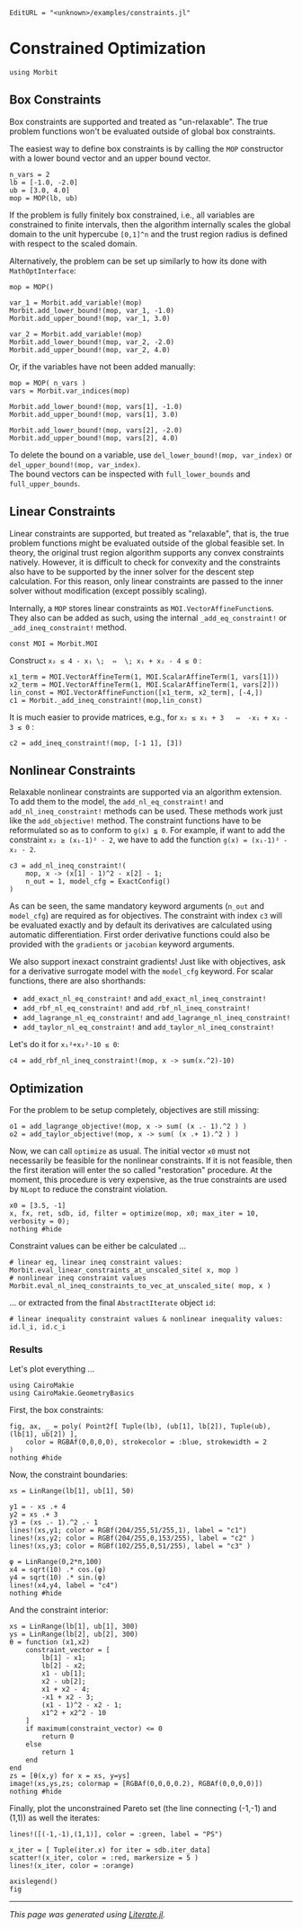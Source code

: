 ```@meta
EditURL = "<unknown>/examples/constraints.jl"
```

# Constrained Optimization

````@example constraints
using Morbit
````

## Box Constraints

Box constraints are supported and treated as "un-relaxable".
The true problem functions won't be evaluated outside of global box constraints.

The easiest way to define box constraints is by calling the `MOP` constructor
with a lower bound vector and an upper bound vector.

````@example constraints
n_vars = 2
lb = [-1.0, -2.0]
ub = [3.0, 4.0]
mop = MOP(lb, ub)
````

If the problem is fully finitely box constrained, i.e., all variables
are constrained to finite intervals, then the algorithm internally
scales the global domain to the unit hypercube ``[0,1]^n`` and the trust region
radius is defined with respect to the scaled domain.

Alternatively, the problem can be set up similarly to how its done with
`MathOptInterface`:

````@example constraints
mop = MOP()

var_1 = Morbit.add_variable!(mop)
Morbit.add_lower_bound!(mop, var_1, -1.0)
Morbit.add_upper_bound!(mop, var_1, 3.0)

var_2 = Morbit.add_variable!(mop)
Morbit.add_lower_bound!(mop, var_2, -2.0)
Morbit.add_upper_bound!(mop, var_2, 4.0)
````

Or, if the variables have not been added manually:

````@example constraints
mop = MOP( n_vars )
vars = Morbit.var_indices(mop)

Morbit.add_lower_bound!(mop, vars[1], -1.0)
Morbit.add_upper_bound!(mop, vars[1], 3.0)

Morbit.add_lower_bound!(mop, vars[2], -2.0)
Morbit.add_upper_bound!(mop, vars[2], 4.0)
````

To delete the bound on a variable, use `del_lower_bound!(mop, var_index)`
or `del_upper_bound!(mop, var_index)`. \
The bound vectors can be inspected with `full_lower_bounds` and `full_upper_bounds`.

## Linear Constraints
Linear constraints are supported, but treated as "relaxable", that is,
the true problem functions might be evaluated outside of the global feasible
set.
In theory, the original trust region algorithm supports any convex constraints
natively. However, it is difficult to check for convexity and the constraints
also have to be supported by the inner solver for the descent step calculation.
For this reason, only linear constraints are passed to the inner solver without
modification (except possibly scaling).

Internally, a `MOP` stores linear constraints as `MOI.VectorAffineFunction`s.
They also can be added as such, using the internal `_add_eq_constraint!` or
`_add_ineq_constraint!` method.

````@example constraints
const MOI = Morbit.MOI
````

Construct ``x₂ ≤ 4 - x₁ \;  ⇔  \; x₁ + x₂ - 4 ≤ 0`` :

````@example constraints
x1_term = MOI.VectorAffineTerm(1, MOI.ScalarAffineTerm(1, vars[1]))
x2_term = MOI.VectorAffineTerm(1, MOI.ScalarAffineTerm(1, vars[2]))
lin_const = MOI.VectorAffineFunction([x1_term, x2_term], [-4,])
c1 = Morbit._add_ineq_constraint!(mop,lin_const)
````

It is much easier to provide matrices, e.g., for
``x₂ ≤ x₁ + 3   ⇔  -x₁ + x₂ - 3 ≤ 0`` :

````@example constraints
c2 = add_ineq_constraint!(mop, [-1 1], [3])
````

## Nonlinear Constraints
Relaxable nonlinear constraints are supported via an algorithm
extension.
To add them to the model, the `add_nl_eq_constraint!` and `add_nl_ineq_constraint!`
methods can be used.
These methods work just like the `add_objective!` method.
The constraint functions have to be reformulated so as to conform to ``g(x) ≦ 0``.
For example, if want to add the constraint ``x₂ ≥ (x₁-1)² - 2``, we have
to add the function ``g(x) = (x₁-1)² - x₂ - 2``.

````@example constraints
c3 = add_nl_ineq_constraint!(
	mop, x -> (x[1] - 1)^2 - x[2] - 1;
	n_out = 1, model_cfg = ExactConfig()
)
````

As can be seen, the same mandatory keyword arguments (`n_out` and `model_cfg`)
are required as for objectives.
The constraint with index `c3` will be evaluated exactly and by default
its derivatives are calculated using automatic differentiation.
First order derivative functions could also be provided with the `gradients`
or `jacobian` keyword arguments.

We also support inexact constraint gradients!
Just like with objectives, ask for a derivative surrogate model
with the `model_cfg` keyword.
For scalar functions, there are also shorthands:
* `add_exact_nl_eq_constraint!` and `add_exact_nl_ineq_constraint!`
* `add_rbf_nl_eq_constraint!` and `add_rbf_nl_ineq_constraint!`
* `add_lagrange_nl_eq_constraint!` and `add_lagrange_nl_ineq_constraint!`
* `add_taylor_nl_eq_constraint!` and `add_taylor_nl_ineq_constraint!`

Let's do it for ``x₁²+x₂²-10 ≤ 0``:

````@example constraints
c4 = add_rbf_nl_ineq_constraint!(mop, x -> sum(x.^2)-10)
````

## Optimization

For the problem to be setup completely, objectives are still missing:

````@example constraints
o1 = add_lagrange_objective!(mop, x -> sum( (x .- 1).^2 ) )
o2 = add_taylor_objective!(mop, x -> sum( (x .+ 1).^2 ) )
````

Now, we can call `optimize` as usual.
The initial vector `x0` must not necessarily be feasible for the nonlinear constraints.
If it is not feasible, then the first iteration will enter
the so called "restoration" procedure.
At the moment, this procedure is very expensive, as the true constraints
are used by `NLopt` to reduce the constraint violation.

````@example constraints
x0 = [3.5, -1]
x, fx, ret, sdb, id, filter = optimize(mop, x0; max_iter = 10, verbosity = 0);
nothing #hide
````

Constraint values can be either be calculated …

````@example constraints
# linear eq, linear ineq constraint values:
Morbit.eval_linear_constraints_at_unscaled_site( x, mop )
# nonlinear ineq constraint values
Morbit.eval_nl_ineq_constraints_to_vec_at_unscaled_site( mop, x )
````

… or extracted from the final `AbstractIterate` object `id`:

````@example constraints
# linear inequality constraint values & nonlinear inequality values:
id.l_i, id.c_i
````

### Results
Let's plot everything …

````@example constraints
using CairoMakie
using CairoMakie.GeometryBasics
````

First, the box constraints:

````@example constraints
fig, ax, _ = poly( Point2f[ Tuple(lb), (ub[1], lb[2]), Tuple(ub), (lb[1], ub[2]) ],
	color = RGBAf(0,0,0,0), strokecolor = :blue, strokewidth = 2
)
nothing #hide
````

Now, the constraint boundaries:

````@example constraints
xs = LinRange(lb[1], ub[1], 50)

y1 = - xs .+ 4
y2 = xs .+ 3
y3 = (xs .- 1).^2 .- 1
lines!(xs,y1; color = RGBf(204/255,51/255,1), label = "c1")
lines!(xs,y2; color = RGBf(204/255,0,153/255), label = "c2" )
lines!(xs,y3; color = RGBf(102/255,0,51/255), label = "c3" )

φ = LinRange(0,2*π,100)
x4 = sqrt(10) .* cos.(φ)
y4 = sqrt(10) .* sin.(φ)
lines!(x4,y4, label = "c4")
nothing #hide
````

And the constraint interior:

````@example constraints
xs = LinRange(lb[1], ub[1], 300)
ys = LinRange(lb[2], ub[2], 300)
θ = function (x1,x2)
	constraint_vector = [
		lb[1] - x1;
		lb[2] - x2;
		x1 - ub[1];
		x2 - ub[2];
		x1 + x2 - 4;
		-x1 + x2 - 3;
		(x1 - 1)^2 - x2 - 1;
		x1^2 + x2^2 - 10
	]
	if maximum(constraint_vector) <= 0
		return 0
	else
		return 1
	end
end
zs = [θ(x,y) for x = xs, y=ys]
image!(xs,ys,zs; colormap = [RGBAf(0,0,0,0.2), RGBAf(0,0,0,0)])
nothing #hide
````

Finally, plot the unconstrained Pareto set (the line connecting (-1,-1) and (1,1))
as well the iterates:

````@example constraints
lines!([(-1,-1),(1,1)], color = :green, label = "PS")

x_iter = [ Tuple(iter.x) for iter = sdb.iter_data]
scatter!(x_iter, color = :red, markersize = 5 )
lines!(x_iter, color = :orange)

axislegend()
fig
````

---

*This page was generated using [Literate.jl](https://github.com/fredrikekre/Literate.jl).*

